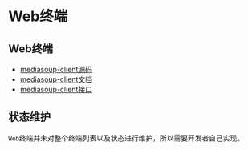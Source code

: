 # Web终端

## Web终端

* [mediasoup-client源码](https://github.com/versatica/mediasoup-client)
* [mediasoup-client文档](https://mediasoup.org/documentation/v3/mediasoup-client)
* [mediasoup-client接口](https://mediasoup.org/documentation/v3/mediasoup-client/api)

## 状态维护

`Web`终端并未对整个终端列表以及状态进行维护，所以需要开发者自己实现。